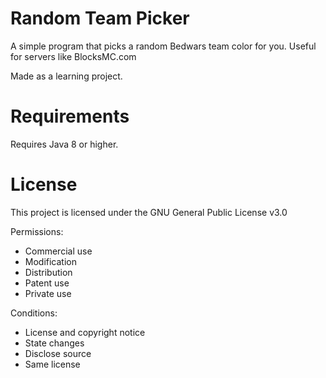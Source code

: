 # Random Team Picker
A simple program that picks a random Bedwars team color for you. Useful for servers like BlocksMC.com

Made as a learning project.

# Requirements
Requires Java 8 or higher.

# License
This project is licensed under the GNU General Public License v3.0

Permissions:

- Commercial use
- Modification
- Distribution
- Patent use
- Private use

Conditions:

- License and copyright notice
- State changes
- Disclose source
- Same license
